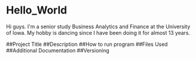 # Hello_World
Hi guys. I'm a senior study Business Analytics and Finance at the University of Iowa.
My hobby is dancing since I have been doing it for almost 13 years.

##Project Title
##Description
##How to run program
##Files Used
##Additional Documentation
##Versioning
